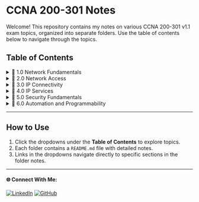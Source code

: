 # CCNA 200-301 Notes

Welcome! This repository contains my notes on various CCNA 200-301 v1.1 exam topics, organized into separate folders. 
Use the table of contents below to navigate through the topics.

## Table of Contents

<details>
  <summary>📂 1.0 Network Fundamentals</summary>
  
  - 1.1 🔗 [Explain the role and function of network components](./Folder1/README.md#subsection-1)
  - 1.2 [Describe characteristics of network topology architectures](./Folder1/README.md#subsection-2)
  - 1.3 [Compare physical interface and cabling types](./Folder1/README.md#subsection-2)
  - 1.4 [Identify interface and cable issues (collisions, errors, mismatch duplex, and/or speed)](./Folder1/README.md#subsection-2)
  - 1.5 [Compare TCP to UDP](./Folder1/README.md#subsection-2)
  - 1.6 [Configure and verify IPv4 addressing and subnetting](./Folder1/README.md#subsection-2)
  - 1.7 [Describe private IPv4 addressing](./Folder1/README.md#subsection-2)
  - 1.8 [Configure and verify IPv6 addressing and prefix](./Folder1/README.md#subsection-2)
  - 1.9 [Describe IPv6 address types](./Folder1/README.md#subsection-2)
  - 1.10 [Verify IP parameters for Client OS (Windows, Mac OS, Linux)](./Folder1/README.md#subsection-2)
  - 1.11 [Describe wireless principles](./Folder1/README.md#subsection-2)
  - 1.12 [Explain virtualization fundamentals (server virtualization, containers, and VRFs)](./Folder1/README.md#subsection-2)
  - 1.13 [Describe switching concepts](./Folder1/README.md#subsection-2)

</details>

<details>
  <summary>📂 2.0 Network Access</summary>

  - 2.1 [Configure and verify VLANs (normal range) spanning multiple switches](./Folder2/README.md#introduction)
  - 2.2 [Configure and verify interswitch connectivity](./Folder2/README.md#subsection-1)
  - 2.3 [Configure and verify Layer 2 discovery protocols (Cisco Discovery Protocol and LLDP)](./Folder2/README.md#subsection-2)
  - 2.4 [Configure and verify (Layer 2/Layer 3) EtherChannel (LACP)](./Folder2/README.md#subsection-2)
  - 2.5 [Interpret basic operations of Rapid PVST+ Spanning Tree Protocol](./Folder2/README.md#subsection-2)
  - 2.6 [Describe Cisco Wireless Architectures and AP modes](./Folder2/README.md#subsection-2)
  - 2.7 [Describe physical infrastructure connections of WLAN components (AP, WLC, access/trunk ports, and LAG)](./Folder2/README.md#subsection-2)
  - 2.8 [Describe network device management access (Telnet, SSH, HTTP, HTTPS, console, TACACS+/RADIUS, and cloud managed)](./Folder2/READMEmd#subsection-2)
  - 2.9 [Interpret the wireless LAN GUI configuration for client connectivity, such as WLAN creation, security settings, QoS profiles, and advanced settings](./Folder2/README.md#subsection-2)

</details>

<details>
  <summary>📂 3.0 IP Connectivity</summary>
  
  - 3.1 [Interpret the components of routing table](./Folder3/README.md#introduction)
  - 3.2 [Determine how a router makes a forwarding decision by default](./Folder3/README.md#subsection-1)
  - 3.3 [Configure and verify IPv4 and IPv6 static routing](./Folder3/README.md#subsection-2)
  - 3.4 [Configure and verify single area OSPFv2](./Folder3/README.md#subsection-2)
  - 3.5 [Describe the purpose, functions, and concepts of first hop redundancy protocols](./Folder3/README.md#subsection-2)
  

</details>

<details>
  <summary>📂 4.0 IP Services</summary>
  
  - 4.1 [Configure and verify inside source NAT using static and pools](./Folder3/README.md#introduction)
  - 4.2 [Configure and verify NTP operating in a client and server mode](./Folder3/README.md#subsection-1)
  - 4.3 [Explain the role of DHCP and DNS within the network](./Folder3/README.md#subsection-2)
  - 4.4 [Explain the function of SNMP in network operations](./Folder3/README.md#subsection-2)
  - 4.5 [Describe the use of syslog features including facilities and levels](./Folder3/README.md#subsection-2)
  - 4.6 [Configure and verify DHCP client and relay](./Folder3/README.md#subsection-2)
  - 4.7 [Explain the forwarding per-hop behavior (PHB) for QoS, such as classification, marking, queuing, congestion, policing, and shaping](./Folder3/README.md#subsection-2)
  - 4.8 [Configure network devices for remote access using SSH](./Folder3/README.md#subsection-2)
  - 4.9 [Describe the capabilities and functions of TFTP/FTP in the network](./Folder3/README.md#subsection-2)

</details>

<details>
  <summary>📂 5.0 Security Fundamentals</summary>
  
  - 5.1 [Define key security concepts (threats, vulnerabilities, exploits, and mitigation techniques)](./Folder3/README.md#introduction)
  - 5.2 [Describe security program elements (user awareness, training, and physical access control)](./Folder3/README.md#subsection-1)
  - 5.3 [Configure and verify device access control using local passwords](./Folder3/README.md#subsection-2)
  - 5.4 [Describe security password policies elements, such as management, complexity, and password alternatives (multifactor authentication, certificates, and biometrics)](./Folder3/README.md#subsection-2)
  - 5.5 [Describe IPsec remote access and site-to-site VPNs](./Folder3/README.md#subsection-2)
  - 5.6 [Configure and verify access control lists](./Folder3/README.md#subsection-2)
  - 5.7 [Configure and verify Layer 2 security features (DHCP snooping, dynamic ARP inspection, and port security)](./Folder3/README.md#subsection-2)
  - 5.8 [Compare authentication, authorization, and accounting concepts](./Folder3/README.md#subsection-2)
  - 5.9 [Describe wireless security protocols (WPA, WPA2, and WPA3)](./Folder3/README.md#subsection-2)
  - 5.10 [Configure and verify WLAN within the GUI using WPA2 PSK](./Folder3/README.md#subsection-2)

</details>

<details>
  <summary>📂 6.0 Automation and Programmability</summary>
  
  - 6.1 [Explain how automation impacts network management](./Folder3/README.md#introduction)
  - 6.2 [Compare traditional networks with controller-based networking](./Folder3/README.md#subsection-1)
  - 6.3 [Describe controller-based, software defined architecture (overlay, underlay, and fabric)](./Folder3/README.md#subsection-2)
  - 6.4 [Explain AI (generative and predictive) and machine learning in network operations](./Folder3/README.md#subsection-2)
  - 6.5 [Describe characteristics of REST-based APIs (authentication types, CRUD, HTTP verbs, and data encoding)](./Folder3/README.md#subsection-2)
  - 6.6 [Recognize the capabilities of configuration management mechanisms, such as Ansible and Terraform](./Folder3/README.md#subsection-2)
  - 6.7 [Recognize components of JSON-encoded data](./Folder3/README.md#subsection-2)
  

</details>
<!-- Repeat the above <details> block for remaining folders -->

---

## How to Use

1. Click the dropdowns under the **Table of Contents** to explore topics.
2. Each folder contains a `README.md` file with detailed notes.
3. Links in the dropdowns navigate directly to specific sections in the folder notes.

---

#### 🌐 Connect With Me:
[![LinkedIn](https://img.shields.io/badge/LinkedIn-blue?style=for-the-badge&logo=LinkedIn&link=www.linkedin.com/in/hasnan-asif)](www.linkedin.com/in/hasnan-asif)
[![GitHub](https://img.shields.io/badge/GitHub-gray?style=for-the-badge&logo=Github&link=https://github.com/HasnanAsif)](https://github.com/HasnanAsif)